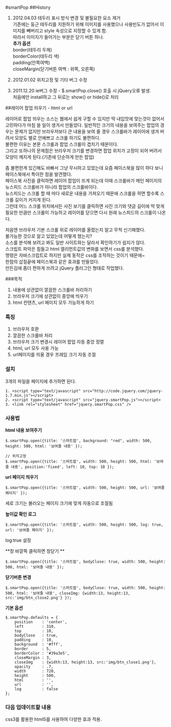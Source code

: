 #smartPop
##History
1. 2012.04.03 테두리 표시 방식 변경 및 불필요한 요소 제거  
기존에는 둥근 테두리를 지원하기 위해 이미지를 사용했으나 사용빈도가 없어서  이미지를 빼버리고 style 속성으로 지정할 수 있게 함.  
따라서 이미지가 들어가는 부분은 닫기 버튼 하나.  
**추가 옵션**  
border(테두리 두께)  
borderColor(테두리 색)  
padding(안쪽여백)  
closeMargin(닫기버튼 여백 : 위쪽, 오른쪽)  

2. 2012.01.02 위치고정 및 기타 버그 수정
3. 2011.12.20 ie버그 수정 - $.smartPop.close() 호출 시 jQuery오류 발생.  
처음에만 install하고 그 뒤로는 show() or hide()로 처리



##레이어 팝업 띄우기 - html or url

레이어로 팝업 띄우는 소스는 웹에서 쉽게 구할 수 있지만 딱 내입맛에 맞는것이 없어서 고민하다가 마침 쓸 일이 생겨서 만들었다.
일반적인 크기의 내용을 보여주는 팝업의 경우는 문제가 없지만 브라우저보다 큰 내용을 보여 줄 경우 스크롤바가 레이어에 생겨 버려서 모양도 별로 안예쁘고 스크롤 하기도 불편하다.    
불편한 이유는 본문 스크롤과 팝업 스크롤이 겹치기 때문이다.  
그리고 또하나의 문제점은 브라우저 크기를 변경하면 팝업 위치가 고정이 되어 버려서 모양이 깨지게 된다.(기존에 단순하게 만든 팝업)  
  
좀 불편한게 있긴해도 바빠서 그냥 무시하고 있었는데 요즘 페이스북을 많이 하다 보니 페이스북에서 특이한 점을 발견했다.  
페이스북 사진을 클릭하면 레이어 팝업이 뜨게 되는데 이때 스크롤바가 메인 페이지의 뉴스피드 스크롤바가 아니라 팝업의 스크롤바이다.  
뉴스피드는 스크롤 할 때 마다 새로운 내용을 가져오기 때문에 스크롤을 하면 할수록 스크롤 길이가 커지게 된다.  
그런데 어느 스크롤 위치에서든 사진 보기를 클릭하면 사진 크기와 댓글 길이에 딱 맞게 필요한 만큼만 스크롤이 가능하고 레이어를 닫으면 다시 원래 뉴스피드의 스크롤이 나온다.  
  
처음엔 브라우저 기본 스크롤 위로 레이어를 올렸는지 알고 무척 신기해했다.  
불가능한 것으로 알고 있었는데 어떻게 했는지?  
소스를 분석해 보려고 봐도 일반 사이트와는 달라서 확인하기가 쉽지가 않다.  
스크립트 파악은 힘들고 html 엘리먼트값의 변화를 보면서 css를 분석했다.  
명령은 자바스크립트로 하지만 실제 동작은 css를 조작하는 것이기 때문에~  
한참의 삽질끝에 페이스북과 같은 효과를 만들었다.  
만든김에 좀더 편하게 쓰려고 jQuery 플러그인 형태로 작업했다.  
  
###목적
1. 내용에 상관없이 깔끔한 스크롤바 처리하기
2. 브라우저 크기에 상관없이 중앙에 띄우기
3. html 컨텐츠, url 페이지 모두 가능하게 하기
  
### 특징
1. 브라우저 호환
2. 깔끔한 스크롤바 처리
3. 브라우저 크기 변경시 레이어 팝업 자동 중앙 정렬
4. html, url 모두 사용 가능
5. url페이지를 띄울 경우 프레임 크기 자동 조절  

  
### 설치
3개의 파일을 페이지에 추가하면 된다.  

	1. <script type="text/javascript" src="http://code.jquery.com/jquery-1.7.min.js"></script>
	2. <script type="text/javascript" src="jquery.smartPop.js"></script>
	3. <link rel="stylesheet" href="jquery.smartPop.css" />
	
	
	
### 사용법
**html 내용 보여주기**

```
$.smartPop.open({title: '스마트팝', background: "red", width: 500, height: 500, html: '보여줄 내용' });
 
// 위치고정
$.smartPop.open({title: '스마트팝', width: 500, height: 500, html: '보여줄 내용', position:'fixed', left: 10, top: 10 });
```  

**url 페이지 띄우기**

```
$.smartPop.open({title: '스마트팝', width: 500, height: 500, url: '보여줄 페이지' });
```
세로 크기는 불러오는 페이지 크기에 맞게 자동으로 조절됨


**높이값 확인 로그**

```
$.smartPop.open({title: '스마트팝', width: 500, height: 500, log: true, url: '보여줄 페이지' });
```
log:true 설정


**창 바깥쪽 클릭하면 창닫기	**

```
$.smartPop.open({title: '스마트팝', bodyClose: true, width: 500, height: 500, html: '보여줄 내용' });
```

**닫기버튼 변경**

```
$.smartPop.open({title: '스마트팝', bodyClose: true, width: 500, height: 500, html: '보여줄 내용', closeImg: {width:13, height:13, src:'img/btn_close2.png'} });
```


**기본 옵션**

```
$.smartPop.defaults = {
    position    : 'center',
    left        : 310,
    top         : 10,
    bodyClose   : true,
    padding     : 10,
    background  : '#fff',
    border      : 5,
    borderColor : '#39a3e5',
    closeMargin : 3,
    closeImg    : {width:13, height:13, src:'img/btn_close1.png'},
    opacity     : .7,
    width       : 720,
    height      : 500,
    html        : '',
    url         : '',
    log         : false
};
```


### 다음 업데이트할 내용
css3를 활용한 html5를 사용하여 다양한 효과 적용.  
  
  

	
	
	
	
	
	
	
	
	
	
	
	

	